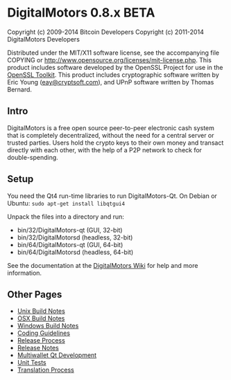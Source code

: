 DigitalMotors 0.8.x BETA
====================

Copyright (c) 2009-2014 Bitcoin Developers
Copyright (c) 2011-2014 DigitalMotors Developers

Distributed under the MIT/X11 software license, see the accompanying
file COPYING or http://www.opensource.org/licenses/mit-license.php.
This product includes software developed by the OpenSSL Project for use in the [OpenSSL Toolkit](http://www.openssl.org/). This product includes
cryptographic software written by Eric Young ([eay@cryptsoft.com](mailto:eay@cryptsoft.com)), and UPnP software written by Thomas Bernard.


Intro
---------------------
DigitalMotors is a free open source peer-to-peer electronic cash system that is
completely decentralized, without the need for a central server or trusted
parties.  Users hold the crypto keys to their own money and transact directly
with each other, with the help of a P2P network to check for double-spending.


Setup
---------------------
You need the Qt4 run-time libraries to run DigitalMotors-Qt. On Debian or Ubuntu:
	`sudo apt-get install libqtgui4`

Unpack the files into a directory and run:

- bin/32/DigitalMotors-qt (GUI, 32-bit)
- bin/32/DigitalMotorsd (headless, 32-bit)
- bin/64/DigitalMotors-qt (GUI, 64-bit)
- bin/64/DigitalMotorsd (headless, 64-bit)

See the documentation at the [DigitalMotors Wiki](http://DigitalMotors.info)
for help and more information.


Other Pages
---------------------
- [Unix Build Notes](build-unix.md)
- [OSX Build Notes](build-osx.md)
- [Windows Build Notes](build-msw.md)
- [Coding Guidelines](coding.md)
- [Release Process](release-process.md)
- [Release Notes](release-notes.md)
- [Multiwallet Qt Development](multiwallet-qt.md)
- [Unit Tests](unit-tests.md)
- [Translation Process](translation_process.md)

